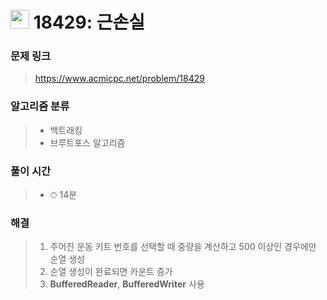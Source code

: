 # <img src="https://static.solved.ac/tier_small/8.svg" width=30> 18429: 근손실

### 문제 링크
> https://www.acmicpc.net/problem/18429

### 알고리즘 분류
>- 백트래킹
>- 브루트포스 알고리즘

### 풀이 시간
> - ⏱ 14분

### 해결
> 1. 주어진 운동 키트 번호를 선택할 때 중량을 계산하고 500 이상인 경우에만 순열 생성
> 2. 순열 생성이 완료되면 카운트 증가
> 3. **BufferedReader**, **BufferedWriter** 사용
